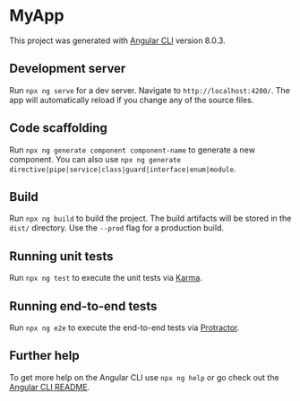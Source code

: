 # MyApp

This project was generated with [Angular CLI](https://github.com/angular/angular-cli) version 8.0.3.

## Development server

Run `npx ng serve` for a dev server. Navigate to `http://localhost:4200/`. The app will automatically reload if you change any of the source files.

## Code scaffolding

Run `npx ng generate component component-name` to generate a new component. You can also use `npx ng generate directive|pipe|service|class|guard|interface|enum|module`.

## Build

Run `npx ng build` to build the project. The build artifacts will be stored in the `dist/` directory. Use the `--prod` flag for a production build.

## Running unit tests

Run `npx ng test` to execute the unit tests via [Karma](https://karma-runner.github.io).

## Running end-to-end tests

Run `npx ng e2e` to execute the end-to-end tests via [Protractor](http://www.protractortest.org/).

## Further help

To get more help on the Angular CLI use `npx ng help` or go check out the [Angular CLI README](https://github.com/angular/angular-cli/blob/master/README.md).
